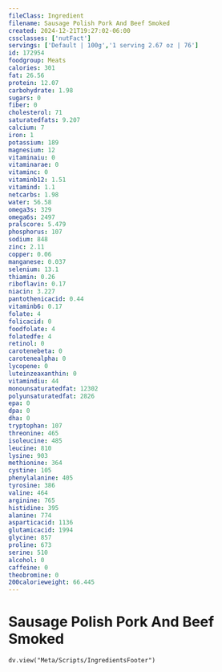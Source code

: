 ```yaml
---
fileClass: Ingredient
filename: Sausage Polish Pork And Beef Smoked
created: 2024-12-21T19:27:02-06:00
cssclasses: ['nutFact']
servings: ['Default | 100g','1 serving 2.67 oz | 76']
id: 172954
foodgroup: Meats
calories: 301
fat: 26.56
protein: 12.07
carbohydrate: 1.98
sugars: 0
fiber: 0
cholesterol: 71
saturatedfats: 9.207
calcium: 7
iron: 1
potassium: 189
magnesium: 12
vitaminaiu: 0
vitaminarae: 0
vitaminc: 0
vitaminb12: 1.51
vitamind: 1.1
netcarbs: 1.98
water: 56.58
omega3s: 329
omega6s: 2497
pralscore: 5.479
phosphorus: 107
sodium: 848
zinc: 2.11
copper: 0.06
manganese: 0.037
selenium: 13.1
thiamin: 0.26
riboflavin: 0.17
niacin: 3.227
pantothenicacid: 0.44
vitaminb6: 0.17
folate: 4
folicacid: 0
foodfolate: 4
folatedfe: 4
retinol: 0
carotenebeta: 0
carotenealpha: 0
lycopene: 0
luteinzeaxanthin: 0
vitamindiu: 44
monounsaturatedfat: 12302
polyunsaturatedfat: 2826
epa: 0
dpa: 0
dha: 0
tryptophan: 107
threonine: 465
isoleucine: 485
leucine: 810
lysine: 903
methionine: 364
cystine: 105
phenylalanine: 405
tyrosine: 386
valine: 464
arginine: 765
histidine: 395
alanine: 774
asparticacid: 1136
glutamicacid: 1994
glycine: 857
proline: 673
serine: 510
alcohol: 0
caffeine: 0
theobromine: 0
200calorieweight: 66.445
---
```


# Sausage Polish Pork And Beef Smoked

```dataviewjs
dv.view("Meta/Scripts/IngredientsFooter")
```